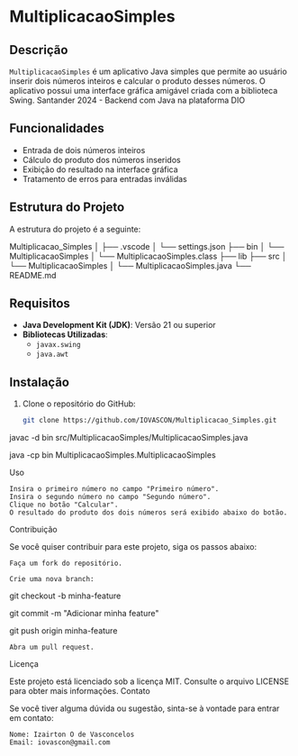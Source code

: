 # MultiplicacaoSimples

## Descrição

`MultiplicacaoSimples` é um aplicativo Java simples que permite ao usuário inserir dois números inteiros e calcular o produto desses números. O aplicativo possui uma interface gráfica amigável criada com a biblioteca Swing. Santander 2024 - Backend com Java na plataforma DIO

## Funcionalidades

- Entrada de dois números inteiros
- Cálculo do produto dos números inseridos
- Exibição do resultado na interface gráfica
- Tratamento de erros para entradas inválidas

## Estrutura do Projeto

A estrutura do projeto é a seguinte:

Multiplicacao_Simples
│
├── .vscode
│ └── settings.json
├── bin
│ └── MultiplicacaoSimples
│ └── MultiplicacaoSimples.class
├── lib
├── src
│ └── MultiplicacaoSimples
│ └── MultiplicacaoSimples.java
└── README.md


## Requisitos

- **Java Development Kit (JDK)**: Versão 21 ou superior
- **Bibliotecas Utilizadas**:
  - `javax.swing`
  - `java.awt`

## Instalação

1. Clone o repositório do GitHub:

   ```sh
   git clone https://github.com/IOVASCON/Multiplicacao_Simples.git

javac -d bin src/MultiplicacaoSimples/MultiplicacaoSimples.java

java -cp bin MultiplicacaoSimples.MultiplicacaoSimples

Uso

    Insira o primeiro número no campo "Primeiro número".
    Insira o segundo número no campo "Segundo número".
    Clique no botão "Calcular".
    O resultado do produto dos dois números será exibido abaixo do botão.

Contribuição

Se você quiser contribuir para este projeto, siga os passos abaixo:

    Faça um fork do repositório.

    Crie uma nova branch:

git checkout -b minha-feature

git commit -m "Adicionar minha feature"

git push origin minha-feature

    Abra um pull request.

Licença

Este projeto está licenciado sob a licença MIT. Consulte o arquivo LICENSE para obter mais informações.
Contato

Se você tiver alguma dúvida ou sugestão, sinta-se à vontade para entrar em contato:

    Nome: Izairton O de Vasconcelos
    Email: iovascon@gmail.com